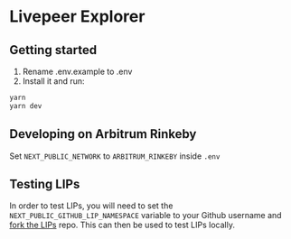 # Livepeer Explorer

## Getting started

1. Rename .env.example to .env
2. Install it and run:

```bash
yarn
yarn dev
```

## Developing on Arbitrum Rinkeby

Set `NEXT_PUBLIC_NETWORK` to `ARBITRUM_RINKEBY` inside `.env`

## Testing LIPs

In order to test LIPs, you will need to set the `NEXT_PUBLIC_GITHUB_LIP_NAMESPACE` variable to your Github username and [fork the LIPs](https://github.com/livepeer/LIPs/fork) repo. This can then be used to test LIPs locally.
